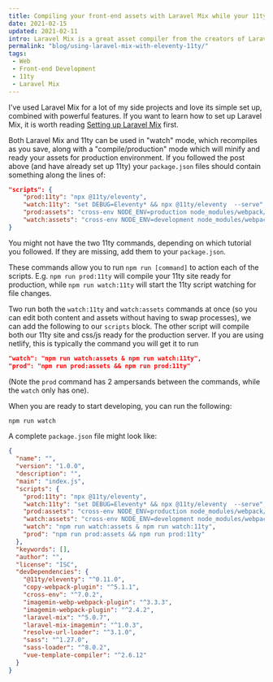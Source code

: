 ```yaml
---
title: Compiling your front-end assets with Laravel Mix while your 11ty site builds, so you don't have to switch between processes
date: 2021-02-15
updated: 2021-02-11
intro: Laravel Mix is a great asset compiler from the creators of Laravel - but you don't have to be using their framework to benefit from it. This blog walks through setting it up to run with 11ty.
permalink: "blog/using-laravel-mix-with-eleventy-11ty/"
tags:
 - Web
 - Front-end Development
 - 11ty
 - Laravel Mix
---
```


I've used Laravel Mix for a lot of my side projects and love its simple set up, combined with powerful features. If you want to learn how to set up Laravel Mix, it is worth reading [Setting up Laravel Mix](https://www.mikestreety.co.uk/blog/how-to-set-up-and-use-laravel-mix-with-your-project/) first.

Both Laravel Mix and 11ty can be used in "watch" mode, which recompiles as you save, along with a "compile/production" mode which will minify and ready your assets for production environment. If you followed the post above (and have already set up 11ty) your `package.json` files should contain something along the lines of:

```json
"scripts": {
	"prod:11ty": "npx @11ty/eleventy",
	"watch:11ty": "set DEBUG=Eleventy* && npx @11ty/eleventy  --serve",
	"prod:assets": "cross-env NODE_ENV=production node_modules/webpack/bin/webpack.js --progress --hide-modules --env=production --config=node_modules/laravel-mix/setup/webpack.config.js",
	"watch:assets": "cross-env NODE_ENV=development node_modules/webpack/bin/webpack.js --watch --progress --hide-modules --config=node_modules/laravel-mix/setup/webpack.config.js",
}
```

You might not have the two 11ty commands, depending on which tutorial you followed. If they are missing, add them to your `package.json`.

These commands allow you to run `npm run [command]` to action each of the scripts. E.g. `npm run prod:11ty` will compile your 11ty site ready for production, while `npm run watch:11ty` will start the 11ty script watching for file changes.

Two run both the `watch:11ty` and `watch:assets` commands at once (so you can edit both content and assets without having to swap processes), we can add the following to our `scripts` block. The other script will compile both our 11ty site and css/js ready for the production server. If you are using netlify, this is typically the command you will get it to run

```json
"watch": "npm run watch:assets & npm run watch:11ty",
"prod": "npm run prod:assets && npm run prod:11ty"
```

(Note the `prod` command has 2 ampersands between the commands, while the `watch` only has one).

When you are ready to start developing, you can run the following:

```bash
npm run watch
```

A complete `package.json` file might look like:

```json
{
  "name": "",
  "version": "1.0.0",
  "description": "",
  "main": "index.js",
  "scripts": {
    "prod:11ty": "npx @11ty/eleventy",
    "watch:11ty": "set DEBUG=Eleventy* && npx @11ty/eleventy  --serve",
    "prod:assets": "cross-env NODE_ENV=production node_modules/webpack/bin/webpack.js --progress --hide-modules --env=production --config=node_modules/laravel-mix/setup/webpack.config.js",
    "watch:assets": "cross-env NODE_ENV=development node_modules/webpack/bin/webpack.js --watch --progress --hide-modules --config=node_modules/laravel-mix/setup/webpack.config.js",
    "watch": "npm run watch:assets & npm run watch:11ty",
    "prod": "npm run prod:assets && npm run prod:11ty"
  },
  "keywords": [],
  "author": "",
  "license": "ISC",
  "devDependencies": {
    "@11ty/eleventy": "^0.11.0",
    "copy-webpack-plugin": "^5.1.1",
    "cross-env": "^7.0.2",
    "imagemin-webp-webpack-plugin": "^3.3.3",
    "imagemin-webpack-plugin": "^2.4.2",
    "laravel-mix": "^5.0.7",
    "laravel-mix-imagemin": "^1.0.3",
    "resolve-url-loader": "^3.1.0",
    "sass": "^1.27.0",
    "sass-loader": "^8.0.2",
    "vue-template-compiler": "^2.6.12"
  }
}
```
